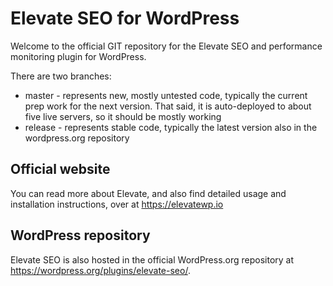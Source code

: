 # Elevate SEO for WordPress
Welcome to the official GIT repository for the Elevate SEO and performance monitoring plugin for WordPress.

There are two branches:

* master - represents new, mostly untested code, typically the current prep work for the next version. That said, it is auto-deployed to about five live servers, so it should be mostly working
* release - represents stable code, typically the latest version also in the wordpress.org repository

## Official website
You can read more about Elevate, and also find detailed usage and installation instructions, over at https://elevatewp.io

## WordPress repository
Elevate SEO is also hosted in the official WordPress.org repository at https://wordpress.org/plugins/elevate-seo/. 

